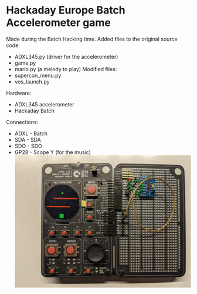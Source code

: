 # Hackaday Europe Batch Accelerometer game
Made during the Batch Hacking time.
Added files to the original source code:
- ADXL345.py (driver for the accelerometer)
- game.py
- mario.py (a melody to play)
Modified files:
- supercon_menu.py
- vos_launch.py

Hardware:
- ADXL345 accelerometer
- Hackaday Batch

Connections:  
- ADXL - Batch  
- SDA  - SDA  
- SDO  - SDO  
- GP28 - Scope Y (for the music)  
![Vectorscope_Batch_Game](https://github.com/pellematrose/Hackaday_Europe_Batch_Game/blob/main/Vectorscope_Batch_Game.jpg)
